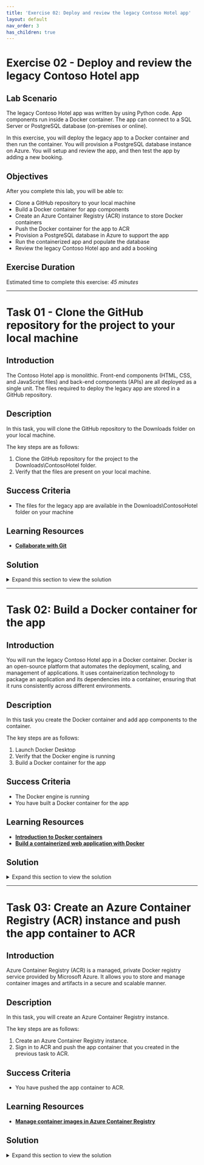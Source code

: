 ```yaml
---
title: 'Exercise 02: Deploy and review the legacy Contoso Hotel app'
layout: default
nav_order: 3
has_children: true
---
```


# Exercise 02 - Deploy and review the legacy Contoso Hotel app

## Lab Scenario

The legacy Contoso Hotel app was written by using Python code. App components run inside a Docker container. The app can connect to a SQL Server or PostgreSQL database (on-premises or online). 

In this exercise, you will deploy the legacy app to a Docker container and then run the container. You will provision a PostgreSQL database instance on Azure. You will setup and review the app, and then test the app by adding a new booking.

## Objectives

After you complete this lab, you will be able to:

- Clone a GitHub repository to your local machine
- Build a Docker container for app components
- Create an Azure Container Registry (ACR) instance to store Docker containers
- Push the Docker container for the app to ACR
- Provision a PostgreSQL database in Azure to support the app
- Run the containerized app and populate the database
- Review the legacy Contoso Hotel app and add a booking

## Exercise Duration

Estimated time to complete this exercise: *45 minutes*

---

# Task 01 - Clone the GitHub repository for the project to your local machine

<!--- Estimated time: 3 minutes---> 

## Introduction

The Contoso Hotel app is monolithic. Front-end components (HTML, CSS, and JavaScript files) and back-end components (APIs) are all deployed as a single unit. The files required to deploy the legacy app are stored in a GitHub repository. 

## Description

In this task, you will clone the GitHub repository to the Downloads folder on your local machine. 

The key steps are as follows:

1. Clone the GitHub repository for the project to the Downloads\ContosoHotel folder.
2. Verify that the files are present on your local machine.

## Success Criteria

- The files for the legacy app are available in the Downloads\ContosoHotel folder on your machine

## Learning Resources

- [**Collaborate with Git**](https://learn.microsoft.com/en-us/training/modules/collaborate-with-git/ "Collaborate with Git.")

## Solution

<details markdown="block">
<summary>Expand this section to view the solution</summary>

1.  Open File Explorer on your computer and go to the Downloads folder. 

    ![otderjk6.png](../../media/otderjk6.png)

1. Modify the value of the following variable to reflect the path to the Dowloads folder on your computer. Enter the command at the Visual Studio Code Terminal window prompt and press **Enter** to set your Downloads folder path as a variable.

    ```
    $PATH_TO_DOWNLOADS_FOLDER = "C:\Users\Admin\Downloads"
    ```

1. Enter the command at the Visual Studio Code Terminal window prompt and then press the **Enter** key to clone the GitHub repository to the Downloads\ContosoHotel folder on your computer. 

    ```
    git clone https://github.com/qxsch/ContosoHotel "$PATH_TO_DOWNLOADS_FOLDER\ContosoHotel"
    ```

    ![dp4fs8k5.png](../../media/dp4fs8k5.png)

1. Open File Explorer and go to your Downloads folder. Verify that the ContosoHotel folder and files are present.

    ![avo8pw2u.png](../../media/avo8pw2u.png)

1. Leave Visual Studio Code open. You will use the tool in the next task.

</details>

---

# Task 02: Build a Docker container for the app

<!--- Estimated time: 7 minutes---> 

## Introduction

You will run the legacy Contoso Hotel app in a Docker container. Docker is an open-source platform that automates the deployment, scaling, and management of applications. It uses containerization technology to package an application and its dependencies into a container, ensuring that it runs consistently across different environments.

## Description

In this task you create the Docker container and add app components to the container.

The key steps are as follows:

1. Launch Docker Desktop 
1. Verify that the Docker engine is running
1. Build a Docker container for the app

## Success Criteria

- The Docker engine is running
- You have built a Docker container for the app

## Learning Resources

- [**Introduction to Docker containers**](https://learn.microsoft.com/en-us/training/modules/intro-to-docker-containers/ )
- [**Build a containerized web application with Docker**](https://learn.microsoft.com/en-us/training/modules/intro-to-containers/)

## Solution

<details markdown="block">
<summary>Expand this section to view the solution</summary>

1. Open **Docker Desktop**. Wait for the app to start. After the app starts wait for the app to start Docker Engine.

    ![x2zpfcur.png](../../media/x2zpfcur.png)

    {: .note } 
	> After the Docker engine starts, the Docker UI should resemble the following screenshot. Docker will display any running containers.

    ![3vhwsgbg.png](../../media/3vhwsgbg.png)

1. Minimize Docker Desktop but do not close the app.

1. Enter the following command at the Visual Studio Terminal window prompt and press the **Enter** key. This command allows you to run commands as an administrator.

    ```
    Start-Process powershell -Verb runAs
    ```

1. In the User Account Control window that displays, select **Yes**. A PowerShell window opens.

    ![hj3c4ve2.png](../../media/hj3c4ve2.png)

1. Enter the following command at the PowerShell prompt and then press the **Enter** key. This command configures the Docker daemon to start automatically.

    ```
    Set-Service -Name com.docker.service -StartupType Automatic
    ```

	{: .warning }
	> The Set-Service command will fail if you are not running PowerShell as an administrator.

1. Enter the following command at the PowerShell prompt and then press the **Enter** key. This command manually starts the Docker daemon.

    ```
    Start-Service -Name com.docker.service
    ```

    ![ld27t68z.png](../../media/ld27t68z.png)

1. Enter the following command at the PowerShell prompt and then press the **Enter** key. This command checks the status of the Docker daemon. Verify that the results show the Docker daeomon is running.

    ```
    Get-Service -Name com.docker.service
    ```

    ![2w42g4so.png](../../media/2w42g4so.png)

1. Minimize the PowerShell window. Return to Visual Studio Code.

1. Modify the file path, if needed, for the following command to point to Downloads\ContosoHotel folder that you created. Enter the command at the Visual Studio Code Terminal window and then press the **Enter** key. This command switches the context to the folder where the cloned repository resides.

    ```
    cd $PATH_TO_DOWNLOADS_FOLDER\ContosoHotel
    ```

    ![m6q69ffk.png](../../media/m6q69ffk.png)

1. Enter the following command at the Terminal window prompt and then press the **Enter** key. This command builds the container for the app. Wait while the container builds.

    ```
    docker build -t "pycontosohotel:v1.0.0" .
    ```

    ![yhdwim2f.png](../../media/yhdwim2f.png)

    {: .note }
	> It may take 2-3 minutes to build the container.

1. Leave Visual Studio Code open. You will use the tool in the next task.

</details>

---

# Task 03: Create an Azure Container Registry (ACR) instance and push the app container to ACR

<!--- Estimated time: 10 minutes---> 

## Introduction

Azure Container Registry (ACR) is a managed, private Docker registry service provided by Microsoft Azure. It allows you to store and manage container images and artifacts in a secure and scalable manner. 

## Description

In this task, you will create an Azure Container Registry instance.

The key steps are as follows:

1. Create an Azure Container Registry instance. 
1. Sign in to ACR and push the app container that you created in the previous task to ACR.

## Success Criteria

- You have pushed the app container to ACR. 

## Learning Resources

- [**Manage container images in Azure Container Registry**](https://learn.microsoft.com/en-us/training/modules/publish-container-image-to-azure-container-registry/)

## Solution

<details markdown="block">
<summary>Expand this section to view the solution</summary>


1. Enter the following command at the Terminal Window prompt and then press the **Enter** key.

    ```
    az login
    ```

    ![x8ary55x.jpg](../../media/x8ary55x.jpg)

1. Enter the following command at the Terminal Window prompt and then press the **Enter** key. This command generates a unique name for the ACR instance.

    ```
    $ACR_NAME = "contosoacr$(Get-Random -Minimum 100000 -Maximum 999999)"
    Write-Host -ForegroundColor Green  "ACR name is: " $ACR_NAME
    ```

    ![uopo5snr.png](../../media/uopo5snr.png)

1. Enter the following command at the Terminal Window prompt and then press the **Enter** key. This command creates an ACR instance.

    ```
    az acr create --resource-group "ContosoHotel" --name "$ACR_NAME" --sku Basic --admin-enabled true
    ```

    ![lgtrgnlb.png](../../media/lgtrgnlb.png)

	{: .warning }
	> Record the ACR name. You will need to supply the ACR name again later in the lab.
	
1. Enter the following command at the Terminal Window prompt and then press the **Enter** key. This command signs you in to the ACR instance.

    ```
    az acr login --name "$ACR_NAME"
    ```

    ![266ttbar.png](../../media/266ttbar.png)

1. When a message displays stating that you have logged into Microsoft Azure, close the web page and return to Visual Studio Code.

    ![3hf4vlmd.png](../../media/3hf4vlmd.png)

	{: .warning }
	> You may see an error message stating the Azure could not connect to the registry login server. This error usually indicates that even though the container registry instance is provisioned there is still some configuration happening. Wait a few minutes and run the command again.

1. Enter the following command at the Terminal Window prompt and then press the **Enter** key. This command creates a Docker tag for the app.

    ```
    docker tag "pycontosohotel:v1.0.0" "$ACR_NAME.azurecr.io/pycontosohotel:v1.0.0"
    ```

1. Enter the following command at the Terminal Window prompt and then press the **Enter** key. This command pushes the app container to ACR.

    ```
    docker push "$ACR_NAME.azurecr.io/pycontosohotel:v1.0.0"
    ```

    ![6kejtvu5.png](../../media/6kejtvu5.png)

	{: .note }
	> It may take 1-2 minutes to push the app container to ACR.

1. Leave Visual Studio Code open. You will use the tool in the next task.

---

# Task 04: Provision a PostgreSQL database to support the app

<!--- Estimated time: 10 minutes---> 

## Introduction

The Contoso Hotel legacy app stores data in a PostgreSQL database. PostgreSQL is a powerful, open-source relational database management system (RDBMS). It is known for its robustness, extensibility, and standards compliance. Azure Database for PostgreSQL Flexible Server is a fully managed database service designed to provide more granular control and flexibility over database management functions and configuration settings. 

 The database uses the following schema:

![ContosoHotelsERD.png](../../media/ContosoHotelsERD.png)

## Description

In this task, you will provision a Azure Database for PostgreSQL flexible server instance. 

The key steps are as follows:

1. Run the  Connect-AzAccount cmdlet to connect Visual Studio Code to Azure with an authenticated account. 
1. Run the `manageIac.ps1` script from the `ContosoHotel\iac` folder to deploy an Azure Database for PostgreSQL Flexible Server instance. 

## Success Criteria

- You have provisioned an Azure Database for PostgreSQL Flexible Server instance. 

## Learning Resources

- [**Connect-AzAccount**](https://learn.microsoft.com/en-us/powershell/module/az.accounts/connect-azaccount?view=azps-12.3.0)
- [**Explore PostgreSQL architecture**](https://learn.microsoft.com/en-us/training/modules/explore-postgresql-architecture/ )

## Solution

<details markdown="block">
<summary>Expand this section to view the solution</summary>

In this task, you will provision a PostgreSQL database in Azure to support the app. You will use the same database to support the enhanced application that you build later in this lab.

1. Enter the following command at the Visual Studio Code Terminal window prompt. This command connect the Terminal window with your Azure subscription so that you deploy Azure resources to the correct subscription.

    ```
    Connect-AzAccount
    ```
1. On the *Let's get you signed in* page, select **Work or School account** and then select **Continue**. Sign in using your Azure credentials.

1. On the *Stay signed in to all your apps* page, select **OK** and then select **Done**. You are returned to Visual Studio Code. Information about available subscriptions displays. Selec the subscription that you wish to use.

1. Replace the text *REPLACE_WITH_REGION_YOU_SELECTED_IN_EX01_TASK01* in the following command with the Azure region location that you selected earlier in the lab. Enter the command at the Terminal window prompt and then press the **Enter** key. This command deploys a PostgreSQL server instance. 

    ```
    .\iac\manageIac.ps1 -iacAction create -passwd "1234ABcd!" -deploy "postgresql" -rgname "ContosoHotel" -location "REPLACE_WITH_REGION_YOU_SELECTED_IN_EX01_TASK01"
    ```

	{: .note }
	> The script first checks for common errors and then provisions the database. </br></br>It may take 6-10 minutes to deploy the PostgreSQL server instance. You may see several warnings display during deployment. 

	{: .warning }
	> You may see an error stating that Bicep is not find. If this error displays, repeat the steps in Exercise 01 Task 06 and then run the command again.

1. When the deployment completes, the Terminal window will display a message in green font that shows the connection string for the database. 

       ![7stqwpr8.png](../../media/7stqwpr8.png)

1. The POSTGRES_CONNECTION_STRING should resemble the following. Record the connection string for use later in the lab: </br></br>host=53pkyjrx5j7ve.postgres.database.azure.com;port=5432;database=pycontosohotel;user=contosoadmin;password=@lab.CloudPortalCredential(Admin).Password; 
   
1. Leave Visual Studio Code open. You will use the tool in the next task.

</details>

---

# Task 05: Run the containerized app and add a booking

<!--- Estimated time: 5 minutes---> 

## Introduction
You created a Docker container and pushed the container to ACR in previous tasks. Now, you will run the container and view the app in a browser. Since this is the first time you are running the app, you will need to run a process to create the database schema and populate the tables with data.

Now, you can view the various pages for the app and try out the features.
 

## Description

In this task, you will run the Docker app container and then display the setup page for the app. You will  create the database schema and populate the tables with data. You will review common app pages and add a booking record. Finally, you will search for the record you just added to verify that the record was successfully added to the database.

The key steps are as follows:

1. Run the Docker container on port 8000.
1. Open the app at http://localhost:8000/setup.
1. Run the setup process in the app to add records to the database.
1. Review the app pages.
1. Add the following booking record:

    | Field | Value |
    |:---------|:---------|
    | Hotel   | **Contoso Suites Athens**  |
    | Visitor   | **Emma Davis**|
    | Check-in   | **12/28/2024**|
    | Check-out   | **01/05/2025**|
    | Adults   | **2**|
    | Rooms   | **1**|

1. Verify that the new record is saved and close the browser window.

## Success Criteria

- You can view the app in a web browser.
- You can add a booking record to the app and verify that the record is saved and is searchable.

## Learning Resources

[**Manage container images in Azure Container Registry.**](
https://learn.microsoft.com/en-us/training/modules/publish-container-image-to-azure-container-registry/ "Manage container images in Azure Container Registry")

## Solution

<details markdown="block">
<summary>Expand this section to view the solution</summary>


1. Replace the *ENTER_CONNECTION_STRING_FROM_EX02_TASK04* placeholder text in the following command with the connection string you recorded in the previous task. Enter the command at the Visual Studio Code Terminal window prompt and then press the **Enter** key. This command starts the containerized app.

    ```
    docker run -p 8000:8000 -e POSTGRES_CONNECTION_STRING="ENTER_CONNECTION_STRING_FROM_EX02_TASK04;" pycontosohotel:v1.0.0
    ```
    
    ![ixlyml4r.png](../../media/ixlyml4r.png)
    
	{: .warning }
	> You may minimize Visual Studio Code but do not close the Visual Studio Code Terminal window at this time.

1. Open a web browser and go to **http://localhost:8000/setup**. The Contoso Hotel Setup page displays.

    ![1ri1l25o.png](../../media/1ri1l25o.png)

1. On the Contoso Hotel Setup page, select **Setup database**. This launches a script that creates the database schema and populates the tables with data.

	{: .note }
	> The page updates when the script completes.

    ![yfke4jk3.png](../../media/yfke4jk3.png) 

1. On the Contoso Hotel Setup page, select **Home**. The home page for the app displays.

1. On the Home page, select the calendar icon to go to the Bookings page.

    ![bzl5gq1d.png](../../media/bzl5gq1d.png)

1. On the Bookings page, select **New Booking**.

    ![cbrvrolp.png](../../media/cbrvrolp.png)

1. Enter the following information into the page and then select **Add Booking**. The page will update to show you that the booking is successfully created.

    | Field | Value |
    |:---------|:---------|
    | Hotel   | **Contoso Suites Athens**   |
    | Visitor   | **Emma Davis**|
    | Check-in   | **12/28/2024**|
    | Check-out   | **01/05/2025**|
    | Adults   | **2**|
    | Rooms   | **1**|

    {: .warning }
	> The Visitor field doesn't search properly. Type in the letter 'a' into the field and select a name from the dropdown.

    ![izps11yx.jpg](../../media/izps11yx.jpg)

    ![1i44bvk4.png](../../media/1i44bvk4.png)

1. On the Bookings page, select **List Bookings**.

1. Enter **Emma Davis**, or whichever Visitor you selected, in the Search field. The booking that you created should appear in the list of bookings.

    ![7b7dy1c7.png](../../media/7b7dy1c7.png)

1. Close the browser window.

1. In Visual Studio Code, press the **Ctrl+C** keyboard combination from the Terminal pane to exit the running worker processes.

1. Leave Visual Studio Code open. You will use the toool again in the next exercise.

</details>
